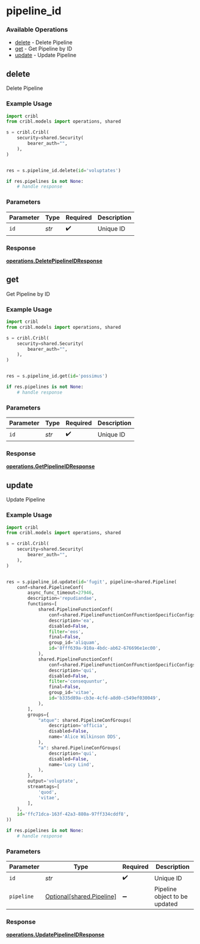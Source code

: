 # pipeline_id

### Available Operations

* [delete](#delete) - Delete Pipeline
* [get](#get) - Get Pipeline by ID
* [update](#update) - Update Pipeline

## delete

Delete Pipeline

### Example Usage

```python
import cribl
from cribl.models import operations, shared

s = cribl.Cribl(
    security=shared.Security(
        bearer_auth="",
    ),
)


res = s.pipeline_id.delete(id='voluptates')

if res.pipelines is not None:
    # handle response
```

### Parameters

| Parameter          | Type               | Required           | Description        |
| ------------------ | ------------------ | ------------------ | ------------------ |
| `id`               | *str*              | :heavy_check_mark: | Unique ID          |


### Response

**[operations.DeletePipelineIDResponse](../../models/operations/deletepipelineidresponse.md)**


## get

Get Pipeline by ID

### Example Usage

```python
import cribl
from cribl.models import operations, shared

s = cribl.Cribl(
    security=shared.Security(
        bearer_auth="",
    ),
)


res = s.pipeline_id.get(id='possimus')

if res.pipelines is not None:
    # handle response
```

### Parameters

| Parameter          | Type               | Required           | Description        |
| ------------------ | ------------------ | ------------------ | ------------------ |
| `id`               | *str*              | :heavy_check_mark: | Unique ID          |


### Response

**[operations.GetPipelineIDResponse](../../models/operations/getpipelineidresponse.md)**


## update

Update Pipeline

### Example Usage

```python
import cribl
from cribl.models import operations, shared

s = cribl.Cribl(
    security=shared.Security(
        bearer_auth="",
    ),
)


res = s.pipeline_id.update(id='fugit', pipeline=shared.Pipeline(
    conf=shared.PipelineConf(
        async_func_timeout=27946,
        description='repudiandae',
        functions=[
            shared.PipelineFunctionConf(
                conf=shared.PipelineFunctionConfFunctionSpecificConfigs(),
                description='ea',
                disabled=False,
                filter='eos',
                final=False,
                group_id='aliquam',
                id='8fff639a-910a-4bdc-ab62-676696e1ec00',
            ),
            shared.PipelineFunctionConf(
                conf=shared.PipelineFunctionConfFunctionSpecificConfigs(),
                description='qui',
                disabled=False,
                filter='consequuntur',
                final=False,
                group_id='vitae',
                id='b335d89a-cb3e-4cfd-a8d0-c549ef030049',
            ),
        ],
        groups={
            "atque": shared.PipelineConfGroups(
                description='officia',
                disabled=False,
                name='Alice Wilkinson DDS',
            ),
            "a": shared.PipelineConfGroups(
                description='qui',
                disabled=False,
                name='Lucy Lind',
            ),
        },
        output='voluptate',
        streamtags=[
            'quod',
            'vitae',
        ],
    ),
    id='ffc71dca-163f-42a3-880a-97ff334cddf8',
))

if res.pipelines is not None:
    # handle response
```

### Parameters

| Parameter                                                    | Type                                                         | Required                                                     | Description                                                  |
| ------------------------------------------------------------ | ------------------------------------------------------------ | ------------------------------------------------------------ | ------------------------------------------------------------ |
| `id`                                                         | *str*                                                        | :heavy_check_mark:                                           | Unique ID                                                    |
| `pipeline`                                                   | [Optional[shared.Pipeline]](../../models/shared/pipeline.md) | :heavy_minus_sign:                                           | Pipeline object to be updated                                |


### Response

**[operations.UpdatePipelineIDResponse](../../models/operations/updatepipelineidresponse.md)**

